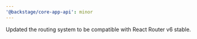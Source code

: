 ```yaml
---
'@backstage/core-app-api': minor
---
```


Updated the routing system to be compatible with React Router v6 stable.
